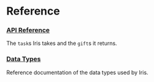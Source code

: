 # Reference

### [API Reference](urbit-docs/system/kernel/iris/reference/tasks)

The `task`s Iris takes and the `gift`s it returns.

### [Data Types](urbit-docs/system/kernel/iris/reference/data-types)

Reference documentation of the data types used by Iris.

